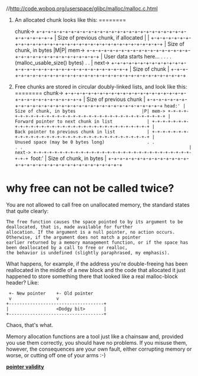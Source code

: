 //http://code.woboq.org/userspace/glibc/malloc/malloc.c.html


1. An allocated chunk looks like this:
========

    chunk-> +-+-+-+-+-+-+-+-+-+-+-+-+-+-+-+-+-+-+-+-+-+-+-+-+-+-+-+-+-+-+-+-+
            |             Size of previous chunk, if allocated            | |
            +-+-+-+-+-+-+-+-+-+-+-+-+-+-+-+-+-+-+-+-+-+-+-+-+-+-+-+-+-+-+-+-+
            |             Size of chunk, in bytes                       |M|P|
      mem-> +-+-+-+-+-+-+-+-+-+-+-+-+-+-+-+-+-+-+-+-+-+-+-+-+-+-+-+-+-+-+-+-+
            |             User data starts here...                          .
            .                                                               .
            .             (malloc_usable_size() bytes)                      .
            .                                                               |
    next-> +-+-+-+-+-+-+-+-+-+-+-+-+-+-+-+-+-+-+-+-+-+-+-+-+-+-+-+-+-+-+-+-+
            |             Size of chunk                                     |
            +-+-+-+-+-+-+-+-+-+-+-+-+-+-+-+-+-+-+-+-+-+-+-+-+-+-+-+-+-+-+-+-+  

2. Free chunks are stored in circular doubly-linked lists, and look like this:
========
    chunk-> +-+-+-+-+-+-+-+-+-+-+-+-+-+-+-+-+-+-+-+-+-+-+-+-+-+-+-+-+-+-+-+-+
            |             Size of previous chunk                            |
            +-+-+-+-+-+-+-+-+-+-+-+-+-+-+-+-+-+-+-+-+-+-+-+-+-+-+-+-+-+-+-+-+
    `head:' |             Size of chunk, in bytes                         |P|
      mem-> +-+-+-+-+-+-+-+-+-+-+-+-+-+-+-+-+-+-+-+-+-+-+-+-+-+-+-+-+-+-+-+-+
            |             Forward pointer to next chunk in list             |
            +-+-+-+-+-+-+-+-+-+-+-+-+-+-+-+-+-+-+-+-+-+-+-+-+-+-+-+-+-+-+-+-+
            |             Back pointer to previous chunk in list            |
            +-+-+-+-+-+-+-+-+-+-+-+-+-+-+-+-+-+-+-+-+-+-+-+-+-+-+-+-+-+-+-+-+
            |             Unused space (may be 0 bytes long)                .
            .                                                               .
            .                                                               |
    next-> +-+-+-+-+-+-+-+-+-+-+-+-+-+-+-+-+-+-+-+-+-+-+-+-+-+-+-+-+-+-+-+-+
    `foot:' |             Size of chunk, in bytes                           |
            +-+-+-+-+-+-+-+-+-+-+-+-+-+-+-+-+-+-+-+-+-+-+-+-+-+-+-+-+-+-+-+-+ 

why free can not be called twice?
======
You are not allowed to call free on unallocated memory, the standard states that quite clearly:

    The free function causes the space pointed to by its argument to be deallocated, that is, made available for further
    allocation. If the argument is a null pointer, no action occurs. Otherwise, if the argument does not match a pointer
    earlier returned by a memory management function, or if the space has been deallocated by a call to free or realloc,
    the behavior is undefined (slightly paraphrased, my emphasis).

What happens, for example, if the address you're double-freeing has been reallocated in the middle of a new block and the code that allocated it just happened to store something there that looked like a real malloc-block header? Like:

     +- New pointer    +- Old pointer
     v                 v
    +------------------------------------+
    |                  <Dodgy bit>       |
    +------------------------------------+

Chaos, that's what.

Memory allocation functions are a tool just like a chainsaw and, provided you use them correctly, you should have no problems. If you misuse them, however, the consequences are your own fault, either corrupting memory or worse, or cutting off one of your arms :-)

**[pointer validity](http://stackoverflow.com/questions/551069/testing-pointers-for-validity-c-c)**
